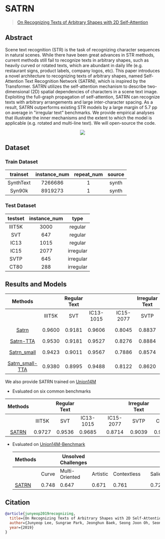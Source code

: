 # SATRN

> [On Recognizing Texts of Arbitrary Shapes with 2D Self-Attention](https://arxiv.org/abs/1910.04396)

<!-- [ALGORITHM] -->

## Abstract

Scene text recognition (STR) is the task of recognizing character sequences in natural scenes. While there have been great advances in STR methods, current methods still fail to recognize texts in arbitrary shapes, such as heavily curved or rotated texts, which are abundant in daily life (e.g. restaurant signs, product labels, company logos, etc). This paper introduces a novel architecture to recognizing texts of arbitrary shapes, named Self-Attention Text Recognition Network (SATRN), which is inspired by the Transformer. SATRN utilizes the self-attention mechanism to describe two-dimensional (2D) spatial dependencies of characters in a scene text image. Exploiting the full-graph propagation of self-attention, SATRN can recognize texts with arbitrary arrangements and large inter-character spacing. As a result, SATRN outperforms existing STR models by a large margin of 5.7 pp on average in "irregular text" benchmarks. We provide empirical analyses that illustrate the inner mechanisms and the extent to which the model is applicable (e.g. rotated and multi-line text). We will open-source the code.

<div align=center>
<img src="https://user-images.githubusercontent.com/22607038/142798828-cc4ded5d-3fb8-478c-9f3e-74edbcf41982.png"/>
</div>

## Dataset

### Train Dataset

| trainset  | instance_num | repeat_num | source |
| :-------: | :----------: | :--------: | :----: |
| SynthText |   7266686    |     1      | synth  |
|  Syn90k   |   8919273    |     1      | synth  |

### Test Dataset

| testset | instance_num |   type    |
| :-----: | :----------: | :-------: |
| IIIT5K  |     3000     |  regular  |
|   SVT   |     647      |  regular  |
|  IC13   |     1015     |  regular  |
|  IC15   |     2077     | irregular |
|  SVTP   |     645      | irregular |
|  CT80   |     288      | irregular |

## Results and Models

|                                Methods                                 |        | Regular Text |           |     |           | Irregular Text |        |                                download                                 |
| :--------------------------------------------------------------------: | :----: | :----------: | :-------: | :-: | :-------: | :------------: | :----: | :---------------------------------------------------------------------: |
|                                                                        | IIIT5K |     SVT      | IC13-1015 |     | IC15-2077 |      SVTP      |  CT80  |                                                                         |
|      [Satrn](/configs/textrecog/satrn/satrn_shallow_5e_st_mj.py)       | 0.9600 |    0.9181    |  0.9606   |     |  0.8045   |     0.8837     | 0.8993 | [model](https://download.openmmlab.com/mmocr/textrecog/satrn/satrn_shallow_5e_st_mj/satrn_shallow_5e_st_mj_20220915_152443-5fd04a4c.pth) \| [log](https://download.openmmlab.com/mmocr/textrecog/satrn/satrn_shallow_5e_st_mj/20220915_152443.log) |
|    [Satrn-TTA](/configs/textrecog/satrn/satrn_shallow_5e_st_mj.py)     | 0.9530 |    0.9181    |  0.9527   |     |  0.8276   |     0.8884     | 0.9028 |                                                                         |
| [Satrn_small](/configs/textrecog/satrn/satrn_shallow-small_5e_st_mj.py) | 0.9423 |    0.9011    |  0.9567   |     |  0.7886   |     0.8574     | 0.8472 | [model](https://download.openmmlab.com/mmocr/textrecog/satrn/satrn_shallow-small_5e_st_mj/satrn_shallow-small_5e_st_mj_20220915_152442-5591bf27.pth) \| [log](https://download.openmmlab.com/mmocr/textrecog/satrn/satrn_shallow-small_5e_st_mj/20220915_152442.log) |
| [Satrn_small-TTA](/configs/textrecog/satrn/satrn_shallow-small_5e_st_mj.py) | 0.9380 |    0.8995    |  0.9488   |     |  0.8122   |     0.8620     | 0.8507 |                                                                         |

We also provide SATRN trained on [Union14M](https://github.com/Mountchicken/Union14M)

- Evaluated on six common benchmarks

|                            Methods                            |        | Regular Text |           |     |           | Irregular Text |        | download                                                                         |
| :-----------------------------------------------------------: | :----: | :----------: | :-------: | :-: | :-------: | :------------: | :----: | :------------------------------------------------------------------------------- |
|                                                               | IIIT5K |     SVT      | IC13-1015 |     | IC15-2077 |      SVTP      |  CT80  |                                                                                  |
| [SATRN](configs/textrecog/satrn/satrn_shallow_5e_union14m.py) | 0.9727 |    0.9536    |  0.9685   |     |  0.8714   |     0.9039     | 0.9618 | [model](https://download.openmmlab.com/mmocr/textrecog/satrn/satrn_union14m/satrn_union14m-6ac4114e.pth) |

- Evaluated on [Union14M-Benchmark](https://github.com/Mountchicken/Union14M)

  | Methods                                                |       | Unsolved Challenges |          |             |     |         | Additional Challenges |            | General | download                                                |
  | ------------------------------------------------------ | ----- | ------------------- | -------- | ----------- | --- | ------- | --------------------- | ---------- | ------- | ------------------------------------------------------- |
  |                                                        | Curve | Multi-Oriented      | Artistic | Contextless |     | Salient | Multi-Words           | Incomplete | General |                                                         |
  | [SATRN](configs/textrecog/satrn/satrn_shallow_5e_union14m.py) | 0.748 | 0.647               | 0.671    | 0.761       |     | 0.722   | 0.741                 | 0.009      | 0.758   | [model](https://download.openmmlab.com/mmocr/textrecog/satrn/satrn_union14m/satrn_union14m-6ac4114e.pth) |

## Citation

```bibtex
@article{junyeop2019recognizing,
  title={On Recognizing Texts of Arbitrary Shapes with 2D Self-Attention},
  author={Junyeop Lee, Sungrae Park, Jeonghun Baek, Seong Joon Oh, Seonghyeon Kim, Hwalsuk Lee},
  year={2019}
}
```
